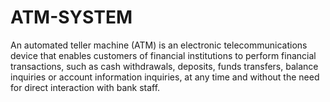 # ATM-SYSTEM

An automated teller machine (ATM) is an electronic telecommunications device that enables customers of financial institutions to perform financial transactions, such as cash withdrawals, deposits, funds transfers, balance inquiries or account information inquiries, at any time and without the need for direct interaction with bank staff.
